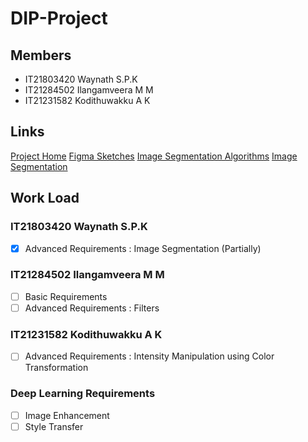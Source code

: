 # DIP-Project
## Members

- IT21803420 Waynath S.P.K
- IT21284502 Ilangamveera M M
- IT21231582 Kodithuwakku A K

## Links
[Project Home](https://github.com/It21803420-Kisura-WSP/DIP-Project)
[Figma Sketches](https://www.figma.com/design/nWwZYm82RnNRin1Bv4ujT4/Untitled?node-id=0-1&t=r4Um195E2CGioQc3-1)
[Image Segmentation Algorithms](https://www.geeksforgeeks.org/image-segmentation-using-pythons-scikit-image-module/)
[Image Segmentation](https://en.wikipedia.org/wiki/Image_segmentation)

## Work Load
### IT21803420 Waynath S.P.K
- [X] Advanced Requirements : Image Segmentation (Partially)

### IT21284502 Ilangamveera M M
- [ ] Basic Requirements
- [ ] Advanced Requirements : Filters

### IT21231582 Kodithuwakku A K
- [ ]  Advanced Requirements : Intensity Manipulation using Color Transformation


### Deep Learning Requirements
- [ ] Image Enhancement 
- [ ] Style Transfer